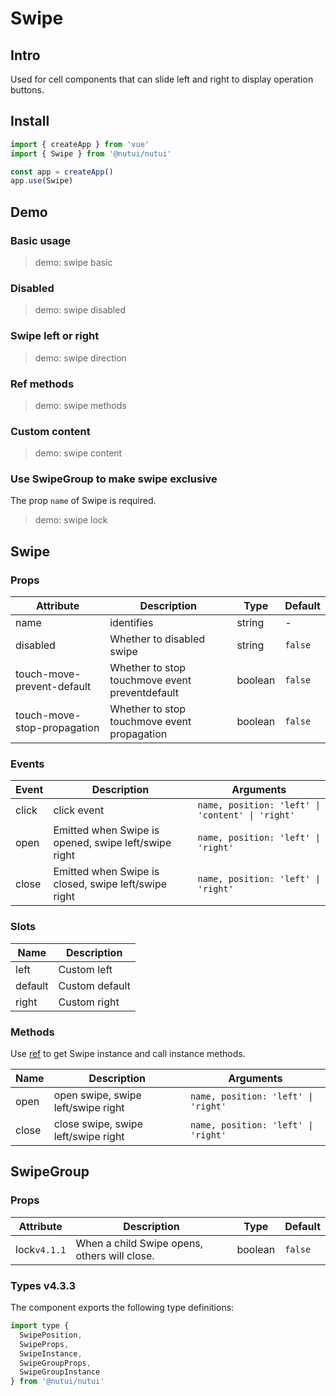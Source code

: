 # Swipe

## Intro

Used for cell components that can slide left and right to display operation buttons.

## Install

```js
import { createApp } from 'vue'
import { Swipe } from '@nutui/nutui'

const app = createApp()
app.use(Swipe)
```

## Demo

### Basic usage

> demo: swipe basic

### Disabled

> demo: swipe disabled

### Swipe left or right

> demo: swipe direction

### Ref methods

> demo: swipe methods

### Custom content

> demo: swipe content

### Use SwipeGroup to make swipe exclusive

The prop `name` of Swipe is required.

> demo: swipe lock

## Swipe

### Props

| Attribute | Description | Type | Default |
| --- | --- | --- | --- |
| name | identifies | string | - |
| disabled | Whether to disabled swipe | string | `false` |
| touch-move-prevent-default | Whether to stop touchmove event preventdefault | boolean | `false` |
| touch-move-stop-propagation | Whether to stop touchmove event propagation | boolean | `false` |

### Events

| Event | Description | Arguments |
| --- | --- | --- |
| click | click event | `name, position: 'left' \| 'content' \| 'right'` |
| open | Emitted when Swipe is opened, swipe left/swipe right | `name, position: 'left' \| 'right' ` |
| close | Emitted when Swipe is closed, swipe left/swipe right | `name, position: 'left' \| 'right' ` |

### Slots

| Name | Description |
| --- | --- |
| left | Custom left |
| default | Custom default |
| right | Custom right |

### Methods

Use [ref](https://vuejs.org/guide/essentials/template-refs.html) to get Swipe instance and call instance methods.

| Name | Description | Arguments |
| --- | --- | --- |
| open | open swipe, swipe left/swipe right | `name, position: 'left' \| 'right' ` |
| close | close swipe, swipe left/swipe right | `name, position: 'left' \| 'right' ` |

## SwipeGroup

### Props

| Attribute | Description | Type | Default |
| --- | --- | --- | --- |
| lock`v4.1.1` | When a child Swipe opens, others will close. | boolean | `false` |

### Types v4.3.3

The component exports the following type definitions:

```js
import type {
  SwipePosition,
  SwipeProps,
  SwipeInstance,
  SwipeGroupProps,
  SwipeGroupInstance
} from '@nutui/nutui'
```
